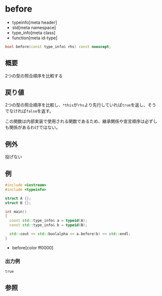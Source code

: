 # before
* typeinfo[meta header]
* std[meta namespace]
* type_info[meta class]
* function[meta id-type]

```cpp
bool before(const type_info& rhs) const noexcept;
```

## 概要
2つの型の照合順序を比較する


## 戻り値
2つの型の照合順序を比較し、`*this`が`rhs`より先行していれば`true`を返し、そうでなければ`false`を返す。

この関数は内部実装で使用される関数であるため、継承関係や宣言順序は必ずしも関係があるわけではない。


## 例外
投げない


## 例
```cpp
#include <iostream>
#include <typeinfo>

struct A {};
struct B {};

int main()
{
  const std::type_info& a = typeid(A);
  const std::type_info& b = typeid(B);

  std::cout << std::boolalpha << a.before(b) << std::endl;
}
```
* before[color ff0000]

### 出力例
```
true
```

## 参照
